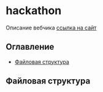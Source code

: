 # hackathon

Описание вебчика
[ссылка на сайт](https://google.com)

## Оглавление
* [Файловая структура](#файловая-структура)

## Файловая структура
